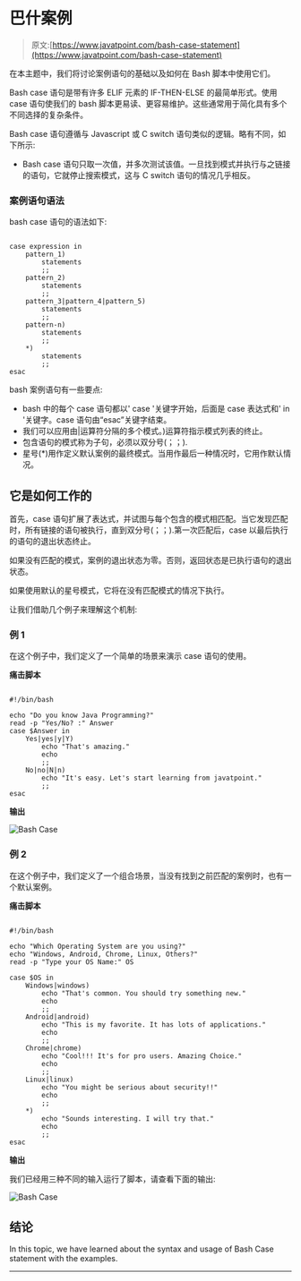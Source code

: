 # 巴什案例

> 原文:[https://www.javatpoint.com/bash-case-statement](https://www.javatpoint.com/bash-case-statement)

在本主题中，我们将讨论案例语句的基础以及如何在 Bash 脚本中使用它们。

Bash case 语句是带有许多 ELIF 元素的 IF-THEN-ELSE 的最简单形式。使用 case 语句使我们的 bash 脚本更易读、更容易维护。这些通常用于简化具有多个不同选择的复杂条件。

Bash case 语句遵循与 Javascript 或 C switch 语句类似的逻辑。略有不同，如下所示:

*   Bash case 语句只取一次值，并多次测试该值。一旦找到模式并执行与之链接的语句，它就停止搜索模式，这与 C switch 语句的情况几乎相反。

### 案例语句语法

bash case 语句的语法如下:

```

case expression in
	pattern_1)
		statements
		;;
	pattern_2)
		statements
		;;
	pattern_3|pattern_4|pattern_5)
		statements
		;;
	pattern-n)
		statements
		;;
	*)
		statements
		;;
esac

```

bash 案例语句有一些要点:

*   bash 中的每个 case 语句都以' case '关键字开始，后面是 case 表达式和' in '关键字。case 语句由“esac”关键字结束。
*   我们可以应用由|运算符分隔的多个模式。)运算符指示模式列表的终止。
*   包含语句的模式称为子句，必须以双分号(；；).
*   星号(*)用作定义默认案例的最终模式。当用作最后一种情况时，它用作默认情况。

## 它是如何工作的

首先，case 语句扩展了表达式，并试图与每个包含的模式相匹配。当它发现匹配时，所有链接的语句被执行，直到双分号(；；).第一次匹配后，case 以最后执行的语句的退出状态终止。

如果没有匹配的模式，案例的退出状态为零。否则，返回状态是已执行语句的退出状态。

如果使用默认的星号模式，它将在没有匹配模式的情况下执行。

让我们借助几个例子来理解这个机制:

### 例 1

在这个例子中，我们定义了一个简单的场景来演示 case 语句的使用。

**痛击脚本**

```

#!/bin/bash

echo "Do you know Java Programming?"
read -p "Yes/No? :" Answer
case $Answer in
	Yes|yes|y|Y)
		echo "That's amazing."
		echo
		;;
	No|no|N|n)
		echo "It's easy. Let's start learning from javatpoint."
		;;
esac

```

**输出**

![Bash Case](../Images/2103606781450478ec565243d5efc876.png)

### 例 2

在这个例子中，我们定义了一个组合场景，当没有找到之前匹配的案例时，也有一个默认案例。

**痛击脚本**

```

#!/bin/bash

echo "Which Operating System are you using?"
echo "Windows, Android, Chrome, Linux, Others?"
read -p "Type your OS Name:" OS

case $OS in
	Windows|windows)
		echo "That's common. You should try something new."
		echo
		;;
	Android|android)
		echo "This is my favorite. It has lots of applications."
		echo
		;;
	Chrome|chrome)
		echo "Cool!!! It's for pro users. Amazing Choice."
		echo
		;;
	Linux|linux)
		echo "You might be serious about security!!"
		echo
		;;
	*)
		echo "Sounds interesting. I will try that."
		echo
		;;
esac

```

**输出**

我们已经用三种不同的输入运行了脚本，请查看下面的输出:

![Bash Case](../Images/1f76a99167065e8e43d1d263d59539ff.png)

## 结论

In this topic, we have learned about the syntax and usage of Bash Case statement with the examples.

* * *